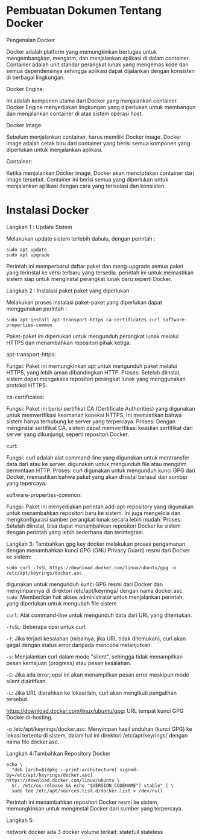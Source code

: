 # Pembuatan Dokumen Tentang Docker

Pengenalan Docker

Docker adalah platform yang memungkinkan bertugas untuk mengembangkan, mengirim, dan menjalankan aplikasi di dalam container. Container adalah unit standar perangkat lunak yang mengemas kode dan semua dependensinya sehingga aplikasi dapat dijalankan dengan konsisten di berbagai lingkungan.

Docker Engine: 

Ini adalah komponen utama dari Docker yang menjalankan container. Docker Engine menyediakan lingkungan yang diperlukan untuk membangun dan menjalankan container di atas sistem operasi host.

Docker Image: 

Sebelum menjalankan container, harus memiliki Docker image. Docker image adalah cetak biru dari container yang berisi semua komponen yang diperlukan untuk menjalankan aplikasi.

Container: 

Ketika menjalankan Docker image, Docker akan menciptakan container dari image tersebut. Container ini berisi semua yang diperlukan untuk menjalankan aplikasi dengan cara yang terisolasi dan konsisten.

# Instalasi Docker

Langkah 1 : Update Sistem

Melakukan update sistem terlebih dahulu, dengan perintah :

```
sudo apt update
sudo apt upgrade
```
Perintah ini memperbarui daftar paket dan meng-upgrade semua paket yang terinstal ke versi terbaru yang tersedia. perintah ini untuk memastikan sistem siap untuk menginstal perangkat lunak baru seperti Docker.

Langkah 2 : Instalasi paket paket yang diperlukan

Melakukan proses instalasi paket-paket yang diperlukan dapat menggunakan perintah :

```
sudo apt install apt-transport-https ca-certificates curl software-properties-common
```
Paket-paket ini diperlukan untuk mengunduh perangkat lunak melalui HTTPS dan menambahkan repositori pihak ketiga.

apt-transport-https:

Fungsi: Paket ini memungkinkan apt untuk mengunduh paket melalui HTTPS, yang lebih aman dibandingkan HTTP.
Proses: Setelah diinstal, sistem dapat mengakses repositori perangkat lunak yang menggunakan protokol HTTPS.

ca-certificates:

Fungsi: Paket ini berisi sertifikat CA (Certificate Authorities) yang digunakan untuk memverifikasi keamanan koneksi HTTPS. Ini memastikan bahwa sistem hanya terhubung ke server yang terpercaya.
Proses: Dengan menginstal sertifikat CA, sistem dapat memverifikasi keaslian sertifikat dari server yang dikunjungi, seperti repositori Docker.

curl:

Fungsi: curl adalah alat command-line yang digunakan untuk mentransfer data dari atau ke server. digunakan untuk mengunduh file atau mengirim permintaan HTTP.
Proses: curl digunakan untuk mengunduh kunci GPG dari Docker, memastikan bahwa paket yang akan diinstal berasal dari sumber yang tepercaya.

software-properties-common:

Fungsi: Paket ini menyediakan perintah add-apt-repository yang digunakan untuk menambahkan repositori baru ke sistem. Ini juga mengelola dan mengkonfigurasi sumber perangkat lunak secara lebih mudah.
Proses: Setelah diinstal, bisa dapat menambahkan repositori Docker ke sistem dengan perintah yang lebih sederhana dan terintegrasi.

Langkah 3: Tambahkan gpg key docker
melakukan proses pengamanan dengan menambahkan kunci GPG (GNU Privacy Guard) resmi dari Docker ke sistem:

```
sudo curl -fsSL https://download.docker.com/linux/ubuntu/gpg -o /etc/apt/keyrings/docker.asc
```
digunakan untuk mengunduh kunci GPG resmi dari Docker dan menyimpannya di direktori /etc/apt/keyrings/ dengan nama docker.asc.
`sudo`: Memberikan hak akses administrator untuk menjalankan perintah, yang diperlukan untuk mengubah file sistem.

`curl`: Alat command-line untuk mengunduh data dari URL yang ditentukan.

`-fsSL`: Beberapa opsi untuk curl:

`-f`: Jika terjadi kesalahan (misalnya, jika URL tidak ditemukan), curl akan gagal dengan status error daripada mencoba melanjutkan.

`-s`: Menjalankan curl dalam mode "silent", sehingga tidak menampilkan pesan kemajuan (progress) atau pesan kesalahan.

`-S`: Jika ada error, opsi ini akan menampilkan pesan error meskipun mode silent diaktifkan.

`-L`: Jika URL diarahkan ke lokasi lain, curl akan mengikuti pengalihan tersebut.

https://download.docker.com/linux/ubuntu/gpg: URL tempat kunci GPG Docker di-hosting.

-o /etc/apt/keyrings/docker.asc: Menyimpan hasil unduhan (kunci GPG) ke lokasi tertentu di sistem, dalam hal ini direktori /etc/apt/keyrings/ dengan nama file docker.asc.

Langkah 4:Tambahkan Repository Docker

```
echo \
  "deb [arch=$(dpkg --print-architecture) signed-by=/etc/apt/keyrings/docker.asc] https://download.docker.com/linux/ubuntu \
  $(. /etc/os-release && echo "$VERSION_CODENAME") stable" | \
  sudo tee /etc/apt/sources.list.d/docker.list > /dev/null
```
Perintah ini menambahkan repositori Docker resmi ke sistem, memungkinkan untuk menginstal Docker dari sumber yang terpercaya.

Langkah 5: 

network docker ada 3
docker volume terkait:
statefull
stateless
